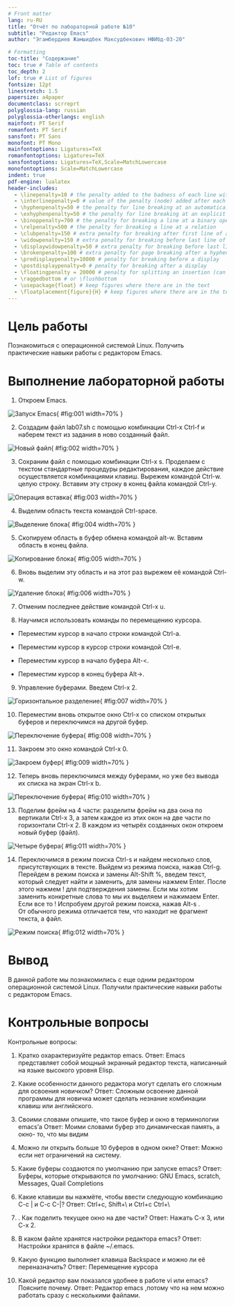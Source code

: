 ```yaml
---
# Front matter
lang: ru-RU
title: "Отчёт по лабораторной работе №10"
subtitle: "Редактор Emacs"
author: "Эгамбердиев Жамшидбек Максудбекович НФИбд-03-20"

# Formatting
toc-title: "Содержание"
toc: true # Table of contents
toc_depth: 2
lof: true # List of figures
fontsize: 12pt
linestretch: 1.5
papersize: a4paper
documentclass: scrreprt
polyglossia-lang: russian
polyglossia-otherlangs: english
mainfont: PT Serif
romanfont: PT Serif
sansfont: PT Sans
monofont: PT Mono
mainfontoptions: Ligatures=TeX
romanfontoptions: Ligatures=TeX
sansfontoptions: Ligatures=TeX,Scale=MatchLowercase
monofontoptions: Scale=MatchLowercase
indent: true
pdf-engine: lualatex
header-includes:
  - \linepenalty=10 # the penalty added to the badness of each line within a paragraph (no associated penalty node) Increasing the value makes tex try to have fewer lines in the paragraph.
  - \interlinepenalty=0 # value of the penalty (node) added after each line of a paragraph.
  - \hyphenpenalty=50 # the penalty for line breaking at an automatically inserted hyphen
  - \exhyphenpenalty=50 # the penalty for line breaking at an explicit hyphen
  - \binoppenalty=700 # the penalty for breaking a line at a binary operator
  - \relpenalty=500 # the penalty for breaking a line at a relation
  - \clubpenalty=150 # extra penalty for breaking after first line of a paragraph
  - \widowpenalty=150 # extra penalty for breaking before last line of a paragraph
  - \displaywidowpenalty=50 # extra penalty for breaking before last line before a display math
  - \brokenpenalty=100 # extra penalty for page breaking after a hyphenated line
  - \predisplaypenalty=10000 # penalty for breaking before a display
  - \postdisplaypenalty=0 # penalty for breaking after a display
  - \floatingpenalty = 20000 # penalty for splitting an insertion (can only be split footnote in standard LaTeX)
  - \raggedbottom # or \flushbottom
  - \usepackage{float} # keep figures where there are in the text
  - \floatplacement{figure}{H} # keep figures where there are in the text
---
```


# Цель работы

Познакомиться с операционной системой Linux. Получить практические навыки работы с редактором Emacs. 

# Выполнение лабораторной работы

1. Откроем Emacs. 

![Запуск Emacs](image/01.png){ #fig:001 width=70% }

2. Создадим файл lab07.sh с помощью комбинации Ctrl-x Ctrl-f и наберем текст из задания в ново созданный файл.  

![Новый файл](image/02.png){ #fig:002 width=70% }

3. Сохраним файл с помощью комбинации Ctrl-x s. Проделаем с текстом стандартные процедуры редактирования, каждое действие осуществляется комбинациями клавиш. Вырежем командой Ctrl-w. целую строку. Вставим эту строку в конец файла командой Ctrl-y.  

![Операция вставка](image/03.png){ #fig:003 width=70% }

4. Выделим область текста командой  Ctrl-space. 

![Выделение блока](image/04.png){ #fig:004 width=70% }

5. Скопируем область в буфер обмена командой alt-w. Вставим область в конец файла.

![Копирование блока](image/05.png){ #fig:005 width=70% }

6. Вновь выделим эту область и на этот раз вырежем её командой Ctrl-w. 

![Удаление блока](image/06.png){ #fig:006 width=70% }

7. Отменим последнее действие командой Ctrl-x u. 

8. Научимся использовать команды по перемещению курсора. 
 
 - Переместим курсор в начало строки командой Ctrl-a. 
 
 - Переместим курсор в курсор строки командой Ctrl-e. 
 
 - Переместим курсор в начало буфера Alt-<. 
 
 - Переместим курсор в конец буфера Alt->.

9. Управление буферами. Введем Ctrl-x 2.

![Горизонтальное разделение](image/07.png){ #fig:007 width=70% }

10. Переместим вновь открытое окно Ctrl-x   со списком открытых буферов и переключимся на другой буфер. 

![Переключение буфера](image/08.png){ #fig:008 width=70% }

11.  Закроем это окно командой Ctrl-x 0.

![Закроем буфер](image/09.png){ #fig:009 width=70% }

12. Теперь вновь переключимся между буферами, но уже без вывода их списка на экран Ctrl-x b. 

![Переключение буфера](image/10.png){ #fig:010 width=70% }

13. Поделим фрейм на 4 части: разделитм фрейм на два окна по вертикали Ctrl-x 3, а затем каждое из этих окон на две части по горизонтали Ctrl-x 2. 
В каждом из четырёх созданных окон откроем новый буфер (файл).

![Четыре буфера](image/11.png){ #fig:011 width=70% }

14. Переключимся в режим поиска Ctrl-s  и найдем несколько слов, присутствующих в тексте. Выйдем из режима поиска, нажав Ctrl-g. 
Перейдем в режим поиска и замены Alt-Shift %, введем текст, который следует найти и заменить, для замены нажмем Enter. После этого нажмем ! для подтверждения замены.
Если мы хотим заменить конкретные слова то мы их выделяем и нажимаем Enter. Если все то ! 
Испробуем другой режим поиска, нажав Alt-s .  
От обычного режима отличается тем, что находит не фрагмент текста, а файл.

![Режим поиска](image/12.png){ #fig:012 width=70% }

# Вывод

 В данной работе мы познакомились с еще одним редактором операционной системой Linux. Получили практические навыки работы с редактором Emacs.

# Контрольные вопросы

Контрольные вопросы:

1. Кратко охарактеризуйте редактор emacs. 
Ответ: Emacs представляет собой мощный экранный редактор текста, написанный на языке высокого уровня Elisp. 

2. Какие особенности данного редактора могут сделать его сложным для освоения новичком? 
Ответ: Сложным освоение данной программы для новичка  может сделать незнание комбинации клавиш или английского. 

3. Своими словами опишите, что такое буфер и окно в терминологии emacs’а 
Ответ: Моими словами буфер это динамическая память, а окно- то, что мы видим 

4. Можно ли открыть больше 10 буферов в одном окне? 
Ответ: Можно если нет ограничений на систему. 

5. Какие буферы создаются по умолчанию при запуске emacs? 
Ответ: Буферы, которые открываются по умолчанию: GNU Emacs, scratch, Messages, Quail Completions 

6. Какие клавиши вы нажмёте, чтобы ввести следующую комбинацию C-c | и C-c C-|? 
Ответ: Сtrl+c, Shift+\ и Ctrl+c Ctrl+\ 

7. . Как поделить текущее окно на две части? 
Ответ: Нажать   C-x 3, или  C-x 2. 

8. В каком файле хранятся настройки редактора emacs? 
Ответ: Настройки хранятся в файле ~/.emacs. 

9. Какую функцию выполняет клавиша Backspace и можно ли её переназначить? 
Ответ: Перемещение курсора 

10. Какой редактор вам показался удобнее в работе vi или emacs? Поясните почему. 
Ответ: Редактор emacs ,потому что на нем можно работать сразу с несколькими файлами. 